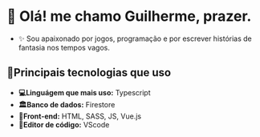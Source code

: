 # 👋 Olá! me chamo Guilherme, prazer. 

* ✨ Sou apaixonado por jogos, programação e por escrever histórias de fantasia nos tempos vagos.

## 📌Principais tecnologias que uso 

- **💻Linguágem que mais uso:** Typescript
- **🏛️Banco de dados:** Firestore
- **🚪Front-end:** HTML, SASS, JS, Vue.js 
- **📜Editor de código:** VScode 


